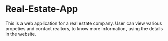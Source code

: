 # Real-Estate-App

This is a web application for a real estate company. User can view various propeties and contact realtors, to know more information, using the details in the website.

